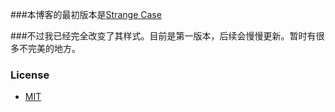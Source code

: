 ###本博客的最初版本是[Strange Case](http://thephuse.github.io/strange_case/)

###不过我已经完全改变了其样式。目前是第一版本，后续会慢慢更新。暂时有很多不完美的地方。

### License
* [MIT](http://opensource.org/licenses/MIT)
